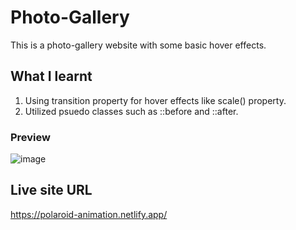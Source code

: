 # Photo-Gallery
This is a photo-gallery website with some basic hover effects.
## What I learnt
1) Using transition property for hover effects like scale() property. 
2) Utilized psuedo classes such as ::before and ::after.

### Preview
![image](https://user-images.githubusercontent.com/78952955/140651750-9972bc19-5bd5-40cd-956d-cee2bfa743e0.png)

## Live site URL
https://polaroid-animation.netlify.app/
